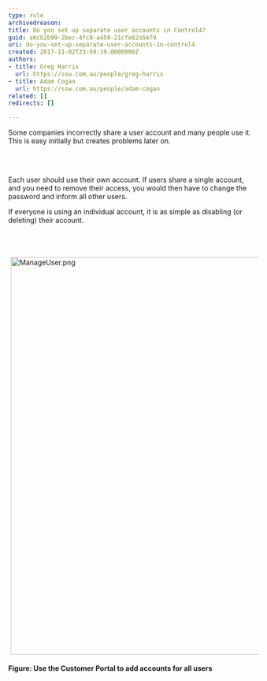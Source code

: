 ```yaml
---
type: rule
archivedreason: 
title: Do you set up separate user accounts in Control4?
guid: a6cb2b99-2bec-4fc8-a459-21cfe82a5e79
uri: do-you-set-up-separate-user-accounts-in-control4
created: 2017-11-02T23:59:19.0000000Z
authors:
- title: Greg Harris
  url: https://ssw.com.au/people/greg-harris
- title: Adam Cogan
  url: https://ssw.com.au/people/adam-cogan
related: []
redirects: []

---
```



<p>​Some companies incorrectly share a user account&#160;and many people use it. This is easy initially but creates problems later on.<br></p>
<br><excerpt class='endintro'></excerpt><br>
<p>Each user should use their own account. If users share a single account, and you need to remove their access, you would then have to change the password and inform all other users.&#160;</p><p>If everyone is&#160;using an individual account, it is as simple as disabling (or deleting)&#160;their account.<br></p><p><br></p><p>​<img alt="ManageUser.png" src="/SiteAssets/do-you-add-a-seperate-user-account-for-each-control4-user/ManageUser.png" style="margin&#58;5px;width&#58;808px;" /><br></p><p><strong>Figure&#58; Use the Customer Portal to add accounts for all&#160;users</strong><br><br></p>


